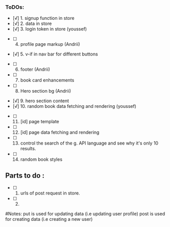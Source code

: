 ### ToDOs: 
- [√] 1. signup function in store 
- [√] 2. data in store
- [√] 3. login token in store (youssef)
- [ ] 4. profile page markup (Andrii)
- [√] 5. v-if in nav bar for different buttons
- [ ] 6. footer (Andrii)
- [ ] 7. book card enhancements
- [ ] 8. Hero section bg (Andrii)
- [√] 9. hero section content 
- [√] 10. random book data fetching and rendering (youssef)
- [ ] 11. [id] page template 
- [ ] 12. [id] page data fetching and rendering
- [ ] 13. control the search of the g. API language and see why it's only 10 results. 
- [ ] 14. random book styles


## Parts to do : 
- [ ] 1. urls of post request in store. 
- [ ] 2. 

#Notes: 
put is used for updating data (i.e updating user profile)
post is used for creating data (i.e creating a new user)

